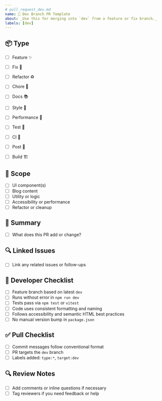 ```yaml
---
# pull_request_dev.md
name: 🧪 Dev Branch PR Template
about: _Use this for merging into `dev` from a feature or fix branch._
labels: [dev]
---
```


## 📦 Type
- [ ] Feature ✨
- [ ] Fix 🐛
- [ ] Refactor ♻️
- [ ] Chore 🧹
- [ ] Docs 📚
- [ ] Style 🎨
- [ ] Performance 🚀
- [ ] Test 🧪
- [ ] CI 🤖
- [ ] Post 📰
- [ ] Build 🏗️


## 📁 Scope
- [ ] UI component(s)
- [ ] Blog content
- [ ] Utility or logic
- [ ] Accessibility or performance
- [ ] Refactor or cleanup

## 🧾 Summary
- [ ] What does this PR add or change?

## 🔍 Linked Issues
- [ ] Link any related issues or follow-ups

## 🧪 Developer Checklist
- [ ] Feature branch based on latest `dev`
- [ ] Runs without error in `npm run dev`
- [ ] Tests pass via `npm test` or `vitest`
- [ ] Code uses consistent formatting and naming
- [ ] Follows accessibility and semantic HTML best practices
- [ ] No manual version bump in `package.json`
  
## ✅ Pull Checklist
- [ ] Commit messages follow conventional format
- [ ] PR targets the `dev` branch
- [ ] Labels added: `type:*`, `target:dev`

## 🔍 Review Notes
- [ ] Add comments or inline questions if necessary
- [ ] Tag reviewers if you need feedback or help
